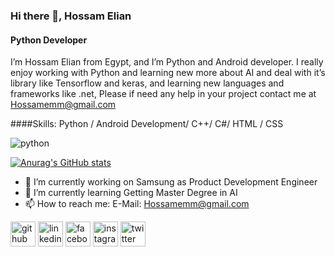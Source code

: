 ### Hi there 👋, Hossam Elian
#### Python Developer

I’m Hossam Elian from Egypt, and I’m Python and Android developer. I really enjoy working with Python and learning new more about AI and deal with it’s library like Tensorflow and keras, and learning new languages and frameworks like .net, Please if need any help in your project contact me at Hossamemm@gmail.com

####Skills: Python / Android Development/ C++/ C#/ HTML / CSS 

![python](https://user-images.githubusercontent.com/54024372/179233370-cde1ac9f-a63c-4481-8f39-ccfd577d4148.png)


[![Anurag's GitHub stats](https://github-readme-stats.vercel.app/api?username=hosamelian)](https://github.com/anuraghazra/github-readme-stats)

- 🔭 I’m currently working on Samsung as Product Development Engineer  
- 🌱 I’m currently learning Getting Master Degree in AI
- 📫 How to reach me: E-Mail: Hossamemm@gmail.com 


[<img src='https://cdn.jsdelivr.net/npm/simple-icons@3.0.1/icons/github.svg' alt='github' height='40'>](https://github.com/HosamElian)  [<img src='https://cdn.jsdelivr.net/npm/simple-icons@3.0.1/icons/linkedin.svg' alt='linkedin' height='40'>](https://www.linkedin.com/in/www.linkedin.com/in/hossam-elian-57b5761a4/)  [<img src='https://cdn.jsdelivr.net/npm/simple-icons@3.0.1/icons/facebook.svg' alt='facebook' height='40'>](https://www.facebook.com/https://www.facebook.com/hosamelan)  [<img src='https://cdn.jsdelivr.net/npm/simple-icons@3.0.1/icons/instagram.svg' alt='instagram' height='40'>](https://www.instagram.com/7ssam19/)  [<img src='https://cdn.jsdelivr.net/npm/simple-icons@3.0.1/icons/twitter.svg' alt='twitter' height='40'>](https://twitter.com/7ssam)  
